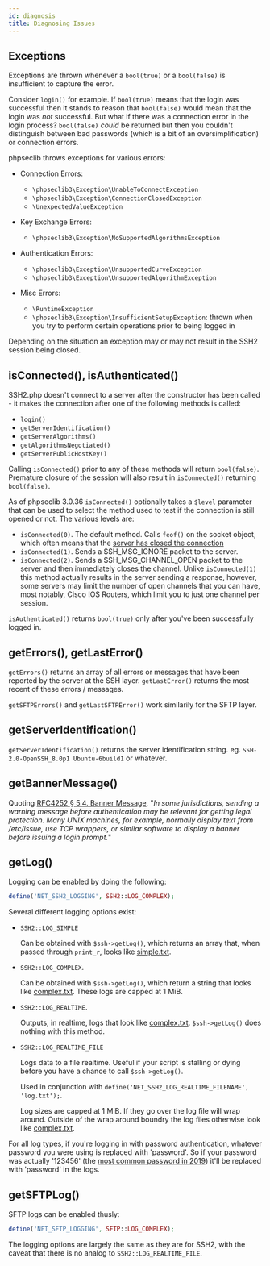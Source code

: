 ```yaml
---
id: diagnosis
title: Diagnosing Issues
---
```


<script src="//ajax.googleapis.com/ajax/libs/jquery/1.12.4/jquery.min.js"></script>
<script src="/js/jquery.treeview.js"></script>
<link rel="stylesheet" href="/css/jquery.treeview.css">
<script>
$(document).ready(function() {
  $('.printr').treeview({
     persist: "location",
     collapsed: true,
     unique: true
   });
})
</script>

## Exceptions

Exceptions are thrown whenever a `bool(true)` or a `bool(false)` is insufficient to capture the error.

Consider `login()` for example. If `bool(true)` means that the login was successful then it stands to reason that `bool(false)` would mean that the login was _not_ successful. But what if there was a connection error in the login process? `bool(false)` _could_ be returned but then you couldn't distinguish between bad passwords (which is a bit of an oversimplification) or connection errors.

phpseclib throws exceptions for various errors:

- Connection Errors:
  - `\phpseclib3\Exception\UnableToConnectException`
  - `\phpseclib3\Exception\ConnectionClosedException`
  - `\UnexpectedValueException`

- Key Exchange Errors:
  - `\phpseclib3\Exception\NoSupportedAlgorithmsException`

- Authentication Errors:
  - `\phpseclib3\Exception\UnsupportedCurveException`
  - `\phpseclib3\Exception\UnsupportedAlgorithmException`

- Misc Errors:
  - `\RuntimeException`
  - `\phpseclib3\Exception\InsufficientSetupException`: thrown when you try to perform certain operations prior to being logged in

Depending on the situation an exception may or may not result in the SSH2 session being closed.

## isConnected(), isAuthenticated()

SSH2.php doesn't connect to a server after the constructor has been called - it makes the connection after one of the following methods is called:

- `login()`
- `getServerIdentification()`
- `getServerAlgorithms()`
- `getAlgorithmsNegotiated()`
- `getServerPublicHostKey()`

Calling `isConnected()` prior to any of these methods will return `bool(false)`. Premature closure of the session will also result in `isConnected()` returning `bool(false)`.

As of phpseclib 3.0.36 `isConnected()` optionally takes a `$level` parameter that can be used to select the method used to test if the connection is still opened or not. The various levels are:

- `isConnected(0)`. The default method.  Calls `feof()` on the socket object, which often means that the [server has closed the connection](https://stackoverflow.com/a/1321716/569976)
- `isConnected(1)`. Sends a SSH_MSG_IGNORE packet to the server.
- `isConnected(2)`. Sends a SSH_MSG_CHANNEL_OPEN packet to the server and then immediately closes the channel. Unlike `isConnected(1)` this method actually results in the server sending a response, however, some servers may limit the number of open channels that you can have, most notably, Cisco IOS Routers, which limit you to just one channel per session.

`isAuthenticated()` returns `bool(true)` only after you've been successfully logged in.

## getErrors(), getLastError()

`getErrors()` returns an array of all errors or messages that have been reported by the server at the SSH layer. `getLastError()` returns the most recent of these errors / messages.

`getSFTPErrors()` and `getLastSFTPError()` work similarily for the SFTP layer.

## getServerIdentification()

`getServerIdentification()` returns the server identification string. eg. `SSH-2.0-OpenSSH_8.0p1 Ubuntu-6build1` or whatever.

## getBannerMessage()

Quoting [RFC4252 § 5.4. Banner Message](https://tools.ietf.org/html/rfc4252#section-5.4), "_In some jurisdictions, sending a warning message before authentication may be relevant for getting legal protection.  Many UNIX machines, for example, normally display text from /etc/issue, use TCP wrappers, or similar software to display a banner before issuing a login prompt._"

## getLog()

Logging can be enabled by doing the following:

```php
define('NET_SSH2_LOGGING', SSH2::LOG_COMPLEX);
```

Several different logging options exist:

* `SSH2::LOG_SIMPLE`

   Can be obtained with `$ssh->getLog()`, which returns an array that, when passed through `print_r`, looks like [simple.txt](/logs/simple.txt).
* `SSH2::LOG_COMPLEX`.

   Can be obtained with `$ssh->getLog()`, which return a string that looks like [complex.txt](/logs/complex.txt). These logs are capped at 1 MiB.
* `SSH2::LOG_REALTIME`.

   Outputs, in realtime, logs that look like [complex.txt](/logs/complex.txt). `$ssh->getLog()` does nothing with this method.
* `SSH2::LOG_REALTIME_FILE`

   Logs data to a file realtime. Useful if your script is stalling or dying before you have a chance to call `$ssh->getLog()`.

   Used in conjunction with `define('NET_SSH2_LOG_REALTIME_FILENAME', 'log.txt');`.

   Log sizes are capped at 1 MiB. If they go over the log file will wrap around. Outside of the wrap around boundry the log files otherwise look like [complex.txt](/logs/complex.txt).

For all log types, if you're logging in with password authentication, whatever password you were using is replaced with 'password'. So if your password was actually '123456' (the [most common password in 2019](https://en.wikipedia.org/wiki/List_of_the_most_common_passwords)) it'll be replaced with 'password' in the logs.

## getSFTPLog()

SFTP logs can be enabled thusly:

```php
define('NET_SFTP_LOGGING', SFTP::LOG_COMPLEX);
```

The logging options are largely the same as they are for SSH2, with the caveat that there is no analog to `SSH2::LOG_REALTIME_FILE`.